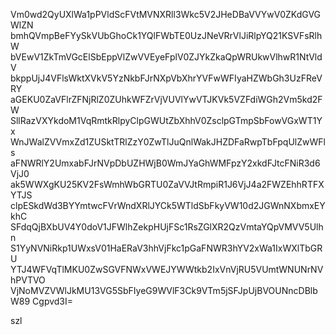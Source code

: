 Vm0wd2QyUXlWa1pPVldScFVtMVNXRll3Wkc5V2JHeDBaVVYwV0ZKdGVGWlZN
bmhQVmpBeFYySkVUbGhoCk1YQlFWbTE0UzJNeVRrVlJiRlpYQ21KSVFsRlhW
bVEwV1ZkTmVGcElSbEppVlZwVVEyeFplV0ZJYkZkaQpWRUkwVlhwR1NtVldV
bkppUjJ4VFlsWktXVkV5YzNkbFJrNXpVbXhrYVFwWFIyaHZWbGh3UzFReVRY
aGEKU0ZaVFlrZFNjRlZ0ZUhkWFZrVjVUVlYwVTJKVk5VZFdiWGh2Vm5kd2FW
SllRazVXYkdoM1VqRmtkRlpyClpGWUtZbXhhV0ZsclpGTmpSbFowVGxWT1Yx
WnJWalZVVmxZd1ZUSktTRlZzY0ZwTlJuQnlWakJHZDFaRwpTbFpqUlZwWFls
aFNWRlY2UmxabFJrNVpDbUZHWjB0WmJYaGhWMFpzY2xkdFJtcFNiR3d6VjJ0
ak5WWXgKU25KV2FsWmhWbGRTU0ZaVVJtRmpiR1J6VjJ4a2FWZEhhRTFXYTJS
clpESkdWd3BYYmtwcFVrWndXRlJYCk5WTldSbFkyVW10d2JGWnNXbmxEYkhC
SFdqQjBXbUV4Y0doV1JFWlhZekpHUjFSc1RsZGlXR2QzVmtaYQpVMVV5Ulhn
S1YyNVNiRkp1UWxsV01HaERaV3hhVjFkc1pGaFNWR3hYV2xWa1IxWXlTbGRU
YTJ4WFVqTlMKU0ZwSGVFNWxVWEJYWWtkb2IxVnVjRU5VUmtWNUNrNVhPVTVO
VjNoMVZVWlJkMU13VG5SbFIyeG9WVlF3Ck9VTm5jSFJpUjBVOUNncDBlbW89
Cgpvd3I=

szl